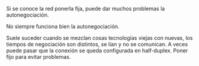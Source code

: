 Si se conoce la red ponerla fija, puede dar muchos problemas la autonegociación.

No siempre funciona bien la autonegociación.

Suele suceder cuando se mezclan cosas tecnologías viejas con nuevas, los tiempos de negociación son distintos, se lían y no se comunican.
A veces puede pasar que la conexión se queda configurada en half-duplex.
Poner fijo para evitar problemas.
